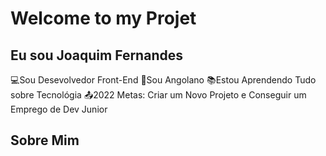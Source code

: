 # Welcome to my Projet
## Eu sou Joaquim Fernandes

:computer:Sou Desevolvedor Front-End
:house_with_garden:Sou Angolano
:books:Estou Aprendendo Tudo sobre Tecnológia
:outbox_tray:2022 Metas: Criar um Novo Projeto e Conseguir um Emprego de Dev Junior

## Sobre Mim